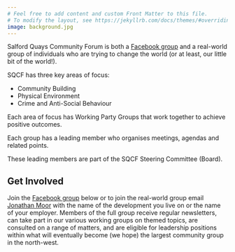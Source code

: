 ```yaml
---
# Feel free to add content and custom Front Matter to this file.
# To modify the layout, see https://jekyllrb.com/docs/themes/#overriding-theme-defaults
image: background.jpg
---
```


Salford Quays Community Forum is both a [Facebook group](https://www.facebook.com/groups/212736346267034) and a real-world group of individuals who are trying to change the world (or at least, our little bit of the world!).

SQCF has three key areas of focus:

- Community Building
- Physical Environment
- Crime and Anti-Social Behaviour 

Each area of focus has Working Party Groups that work together to achieve positive outcomes. 

Each group has a leading member who organises meetings, agendas and related points.

These leading members are part of the SQCF Steering Committee (Board).  

## Get Involved

Join the [Facebook group](https://www.facebook.com/groups/212736346267034) below or to join the real-world group email [Jonathan Moor](mailto:jonathandmoore70@gmail.com) with the name of the development you live on or the name of your employer.
Members of the full group receive regular newsletters, can take part in our various working groups on themed topics, are consulted on a range of matters, and are eligible for leadership positions within what will eventually become (we hope) the largest community group in the north-west.


<div class="fb-group" data-href="https://www.facebook.com/groups/212736346267034/?epa=SEARCH_BOX" data-width="280" data-show-social-context="true" data-show-metadata="false"></div>